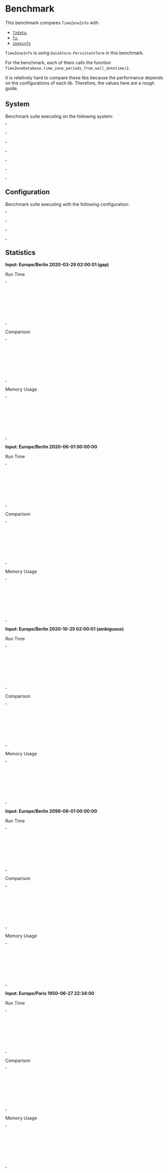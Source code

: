 
# Benchmark

This benchmark compares `TimeZoneInfo` with
- [`Tzdata`](https://github.com/lau/tzdata),
- [`Tz`](https://github.com/mathieuprog/tz),
- [`zoneinfo`](https://github.com/smartrent/zoneinfo)

`TimeZoneInfo` is using `DataStore.PersistentTerm` in this benchmark.

For the benchmark, each of them calls the function
`TimeZoneDatabase.time_zone_periods_from_wall_datetime/2`.

It is relatively hard to compare these libs because the performance depends on
the configurations of each lib. Therefore, the values here are a rough guide.


## System

Benchmark suite executing on the following system:

<table style="width: 1%">
  <tr>
    <th style="width: 1%; white-space: nowrap">Operating System</th>
    <td>macOS</td>
  </tr><tr>
    <th style="white-space: nowrap">CPU Information</th>
    <td style="white-space: nowrap">Apple M1</td>
  </tr><tr>
    <th style="white-space: nowrap">Number of Available Cores</th>
    <td style="white-space: nowrap">8</td>
  </tr><tr>
    <th style="white-space: nowrap">Available Memory</th>
    <td style="white-space: nowrap">16 GB</td>
  </tr><tr>
    <th style="white-space: nowrap">Elixir Version</th>
    <td style="white-space: nowrap">1.13.4</td>
  </tr><tr>
    <th style="white-space: nowrap">Erlang Version</th>
    <td style="white-space: nowrap">25.0</td>
  </tr>
</table>

## Configuration

Benchmark suite executing with the following configuration:

<table style="width: 1%">
  <tr>
    <th style="width: 1%">:time</th>
    <td style="white-space: nowrap">10 s</td>
  </tr><tr>
    <th>:parallel</th>
    <td style="white-space: nowrap">1</td>
  </tr><tr>
    <th>:warmup</th>
    <td style="white-space: nowrap">2 s</td>
  </tr>
</table>

## Statistics




__Input: Europe/Berlin 2020-03-29 02:00:01 (gap)__

Run Time

<table style="width: 1%">
  <tr>
    <th>Name</th>
    <th style="text-align: right">IPS</th>
    <th style="text-align: right">Average</th>
    <th style="text-align: right">Devitation</th>
    <th style="text-align: right">Median</th>
    <th style="text-align: right">99th&nbsp;%</th>
  </tr>

  <tr>
    <td style="white-space: nowrap">time_zone_info</td>
    <td style="white-space: nowrap; text-align: right">2.01 M</td>
    <td style="white-space: nowrap; text-align: right">0.50 &micro;s</td>
    <td style="white-space: nowrap; text-align: right">&plusmn;8097.54%</td>
    <td style="white-space: nowrap; text-align: right">0.38 &micro;s</td>
    <td style="white-space: nowrap; text-align: right">1.38 &micro;s</td>
  </tr>

  <tr>
    <td style="white-space: nowrap">tz</td>
    <td style="white-space: nowrap; text-align: right">1.52 M</td>
    <td style="white-space: nowrap; text-align: right">0.66 &micro;s</td>
    <td style="white-space: nowrap; text-align: right">&plusmn;4063.42%</td>
    <td style="white-space: nowrap; text-align: right">0.58 &micro;s</td>
    <td style="white-space: nowrap; text-align: right">0.75 &micro;s</td>
  </tr>

  <tr>
    <td style="white-space: nowrap">tzdata</td>
    <td style="white-space: nowrap; text-align: right">0.0143 M</td>
    <td style="white-space: nowrap; text-align: right">70.00 &micro;s</td>
    <td style="white-space: nowrap; text-align: right">&plusmn;7.42%</td>
    <td style="white-space: nowrap; text-align: right">69.17 &micro;s</td>
    <td style="white-space: nowrap; text-align: right">78.83 &micro;s</td>
  </tr>

  <tr>
    <td style="white-space: nowrap">zoninfo</td>
    <td style="white-space: nowrap; text-align: right">0.00578 M</td>
    <td style="white-space: nowrap; text-align: right">172.98 &micro;s</td>
    <td style="white-space: nowrap; text-align: right">&plusmn;20.00%</td>
    <td style="white-space: nowrap; text-align: right">173.08 &micro;s</td>
    <td style="white-space: nowrap; text-align: right">263.95 &micro;s</td>
  </tr>

</table>


Comparison

<table style="width: 1%">
  <tr>
    <th>Name</th>
    <th style="text-align: right">IPS</th>
    <th style="text-align: right">Slower</th>
  <tr>
    <td style="white-space: nowrap">time_zone_info</td>
    <td style="white-space: nowrap;text-align: right">2.01 M</td>
    <td>&nbsp;</td>
  </tr>

  <tr>
    <td style="white-space: nowrap">tz</td>
    <td style="white-space: nowrap; text-align: right">1.52 M</td>
    <td style="white-space: nowrap; text-align: right">1.32x</td>
  </tr>

  <tr>
    <td style="white-space: nowrap">tzdata</td>
    <td style="white-space: nowrap; text-align: right">0.0143 M</td>
    <td style="white-space: nowrap; text-align: right">140.4x</td>
  </tr>

  <tr>
    <td style="white-space: nowrap">zoninfo</td>
    <td style="white-space: nowrap; text-align: right">0.00578 M</td>
    <td style="white-space: nowrap; text-align: right">346.92x</td>
  </tr>

</table>



Memory Usage

<table style="width: 1%">
  <tr>
    <th>Name</th>
    <th style="text-align: right">Memory</th>
    <th style="text-align: right">Factor</th>
  </tr>
  <tr>
    <td style="white-space: nowrap">time_zone_info</td>
    <td style="white-space: nowrap">0.68 KB</td>
    <td>&nbsp;</td>
  </tr>
    <tr>
    <td style="white-space: nowrap">tz</td>
    <td style="white-space: nowrap">1.87 KB</td>
    <td>2.75x</td>
  </tr>
    <tr>
    <td style="white-space: nowrap">tzdata</td>
    <td style="white-space: nowrap">118.67 KB</td>
    <td>174.6x</td>
  </tr>
    <tr>
    <td style="white-space: nowrap">zoninfo</td>
    <td style="white-space: nowrap">24.20 KB</td>
    <td>35.61x</td>
  </tr>
</table>



__Input: Europe/Berlin 2020-06-01 00:00:00__

Run Time

<table style="width: 1%">
  <tr>
    <th>Name</th>
    <th style="text-align: right">IPS</th>
    <th style="text-align: right">Average</th>
    <th style="text-align: right">Devitation</th>
    <th style="text-align: right">Median</th>
    <th style="text-align: right">99th&nbsp;%</th>
  </tr>

  <tr>
    <td style="white-space: nowrap">tz</td>
    <td style="white-space: nowrap; text-align: right">3.35 M</td>
    <td style="white-space: nowrap; text-align: right">0.30 &micro;s</td>
    <td style="white-space: nowrap; text-align: right">&plusmn;14334.00%</td>
    <td style="white-space: nowrap; text-align: right">0.21 &micro;s</td>
    <td style="white-space: nowrap; text-align: right">0.33 &micro;s</td>
  </tr>

  <tr>
    <td style="white-space: nowrap">time_zone_info</td>
    <td style="white-space: nowrap; text-align: right">2.15 M</td>
    <td style="white-space: nowrap; text-align: right">0.46 &micro;s</td>
    <td style="white-space: nowrap; text-align: right">&plusmn;6692.91%</td>
    <td style="white-space: nowrap; text-align: right">0.38 &micro;s</td>
    <td style="white-space: nowrap; text-align: right">1.25 &micro;s</td>
  </tr>

  <tr>
    <td style="white-space: nowrap">tzdata</td>
    <td style="white-space: nowrap; text-align: right">0.0485 M</td>
    <td style="white-space: nowrap; text-align: right">20.62 &micro;s</td>
    <td style="white-space: nowrap; text-align: right">&plusmn;17.02%</td>
    <td style="white-space: nowrap; text-align: right">20.54 &micro;s</td>
    <td style="white-space: nowrap; text-align: right">23.67 &micro;s</td>
  </tr>

  <tr>
    <td style="white-space: nowrap">zoninfo</td>
    <td style="white-space: nowrap; text-align: right">0.00578 M</td>
    <td style="white-space: nowrap; text-align: right">172.99 &micro;s</td>
    <td style="white-space: nowrap; text-align: right">&plusmn;31.20%</td>
    <td style="white-space: nowrap; text-align: right">172.20 &micro;s</td>
    <td style="white-space: nowrap; text-align: right">263.16 &micro;s</td>
  </tr>

</table>


Comparison

<table style="width: 1%">
  <tr>
    <th>Name</th>
    <th style="text-align: right">IPS</th>
    <th style="text-align: right">Slower</th>
  <tr>
    <td style="white-space: nowrap">tz</td>
    <td style="white-space: nowrap;text-align: right">3.35 M</td>
    <td>&nbsp;</td>
  </tr>

  <tr>
    <td style="white-space: nowrap">time_zone_info</td>
    <td style="white-space: nowrap; text-align: right">2.15 M</td>
    <td style="white-space: nowrap; text-align: right">1.56x</td>
  </tr>

  <tr>
    <td style="white-space: nowrap">tzdata</td>
    <td style="white-space: nowrap; text-align: right">0.0485 M</td>
    <td style="white-space: nowrap; text-align: right">69.16x</td>
  </tr>

  <tr>
    <td style="white-space: nowrap">zoninfo</td>
    <td style="white-space: nowrap; text-align: right">0.00578 M</td>
    <td style="white-space: nowrap; text-align: right">580.07x</td>
  </tr>

</table>



Memory Usage

<table style="width: 1%">
  <tr>
    <th>Name</th>
    <th style="text-align: right">Memory</th>
    <th style="text-align: right">Factor</th>
  </tr>
  <tr>
    <td style="white-space: nowrap">tz</td>
    <td style="white-space: nowrap">0.39 KB</td>
    <td>&nbsp;</td>
  </tr>
    <tr>
    <td style="white-space: nowrap">time_zone_info</td>
    <td style="white-space: nowrap">0.57 KB</td>
    <td>1.46x</td>
  </tr>
    <tr>
    <td style="white-space: nowrap">tzdata</td>
    <td style="white-space: nowrap">2.84 KB</td>
    <td>7.28x</td>
  </tr>
    <tr>
    <td style="white-space: nowrap">zoninfo</td>
    <td style="white-space: nowrap">22.70 KB</td>
    <td>58.12x</td>
  </tr>
</table>



__Input: Europe/Berlin 2020-10-25 02:00:01 (ambiguous)__

Run Time

<table style="width: 1%">
  <tr>
    <th>Name</th>
    <th style="text-align: right">IPS</th>
    <th style="text-align: right">Average</th>
    <th style="text-align: right">Devitation</th>
    <th style="text-align: right">Median</th>
    <th style="text-align: right">99th&nbsp;%</th>
  </tr>

  <tr>
    <td style="white-space: nowrap">tz</td>
    <td style="white-space: nowrap; text-align: right">3.30 M</td>
    <td style="white-space: nowrap; text-align: right">0.30 &micro;s</td>
    <td style="white-space: nowrap; text-align: right">&plusmn;13424.38%</td>
    <td style="white-space: nowrap; text-align: right">0.21 &micro;s</td>
    <td style="white-space: nowrap; text-align: right">0.38 &micro;s</td>
  </tr>

  <tr>
    <td style="white-space: nowrap">time_zone_info</td>
    <td style="white-space: nowrap; text-align: right">2.21 M</td>
    <td style="white-space: nowrap; text-align: right">0.45 &micro;s</td>
    <td style="white-space: nowrap; text-align: right">&plusmn;7637.10%</td>
    <td style="white-space: nowrap; text-align: right">0.38 &micro;s</td>
    <td style="white-space: nowrap; text-align: right">0.50 &micro;s</td>
  </tr>

  <tr>
    <td style="white-space: nowrap">tzdata</td>
    <td style="white-space: nowrap; text-align: right">0.0469 M</td>
    <td style="white-space: nowrap; text-align: right">21.33 &micro;s</td>
    <td style="white-space: nowrap; text-align: right">&plusmn;26.96%</td>
    <td style="white-space: nowrap; text-align: right">21.08 &micro;s</td>
    <td style="white-space: nowrap; text-align: right">24.75 &micro;s</td>
  </tr>

  <tr>
    <td style="white-space: nowrap">zoninfo</td>
    <td style="white-space: nowrap; text-align: right">0.00586 M</td>
    <td style="white-space: nowrap; text-align: right">170.70 &micro;s</td>
    <td style="white-space: nowrap; text-align: right">&plusmn;20.06%</td>
    <td style="white-space: nowrap; text-align: right">169.54 &micro;s</td>
    <td style="white-space: nowrap; text-align: right">258.14 &micro;s</td>
  </tr>

</table>


Comparison

<table style="width: 1%">
  <tr>
    <th>Name</th>
    <th style="text-align: right">IPS</th>
    <th style="text-align: right">Slower</th>
  <tr>
    <td style="white-space: nowrap">tz</td>
    <td style="white-space: nowrap;text-align: right">3.30 M</td>
    <td>&nbsp;</td>
  </tr>

  <tr>
    <td style="white-space: nowrap">time_zone_info</td>
    <td style="white-space: nowrap; text-align: right">2.21 M</td>
    <td style="white-space: nowrap; text-align: right">1.49x</td>
  </tr>

  <tr>
    <td style="white-space: nowrap">tzdata</td>
    <td style="white-space: nowrap; text-align: right">0.0469 M</td>
    <td style="white-space: nowrap; text-align: right">70.34x</td>
  </tr>

  <tr>
    <td style="white-space: nowrap">zoninfo</td>
    <td style="white-space: nowrap; text-align: right">0.00586 M</td>
    <td style="white-space: nowrap; text-align: right">562.96x</td>
  </tr>

</table>



Memory Usage

<table style="width: 1%">
  <tr>
    <th>Name</th>
    <th style="text-align: right">Memory</th>
    <th style="text-align: right">Factor</th>
  </tr>
  <tr>
    <td style="white-space: nowrap">tz</td>
    <td style="white-space: nowrap">0.45 KB</td>
    <td>&nbsp;</td>
  </tr>
    <tr>
    <td style="white-space: nowrap">time_zone_info</td>
    <td style="white-space: nowrap">0.63 KB</td>
    <td>1.42x</td>
  </tr>
    <tr>
    <td style="white-space: nowrap">tzdata</td>
    <td style="white-space: nowrap">5.20 KB</td>
    <td>11.67x</td>
  </tr>
    <tr>
    <td style="white-space: nowrap">zoninfo</td>
    <td style="white-space: nowrap">22.78 KB</td>
    <td>51.16x</td>
  </tr>
</table>



__Input: Europe/Berlin 2099-06-01 00:00:00__

Run Time

<table style="width: 1%">
  <tr>
    <th>Name</th>
    <th style="text-align: right">IPS</th>
    <th style="text-align: right">Average</th>
    <th style="text-align: right">Devitation</th>
    <th style="text-align: right">Median</th>
    <th style="text-align: right">99th&nbsp;%</th>
  </tr>

  <tr>
    <td style="white-space: nowrap">tz</td>
    <td style="white-space: nowrap; text-align: right">104.88 K</td>
    <td style="white-space: nowrap; text-align: right">9.53 &micro;s</td>
    <td style="white-space: nowrap; text-align: right">&plusmn;301.60%</td>
    <td style="white-space: nowrap; text-align: right">8.96 &micro;s</td>
    <td style="white-space: nowrap; text-align: right">29.37 &micro;s</td>
  </tr>

  <tr>
    <td style="white-space: nowrap">time_zone_info</td>
    <td style="white-space: nowrap; text-align: right">104.15 K</td>
    <td style="white-space: nowrap; text-align: right">9.60 &micro;s</td>
    <td style="white-space: nowrap; text-align: right">&plusmn;45.54%</td>
    <td style="white-space: nowrap; text-align: right">9.33 &micro;s</td>
    <td style="white-space: nowrap; text-align: right">14.25 &micro;s</td>
  </tr>

  <tr>
    <td style="white-space: nowrap">zoninfo</td>
    <td style="white-space: nowrap; text-align: right">5.78 K</td>
    <td style="white-space: nowrap; text-align: right">172.93 &micro;s</td>
    <td style="white-space: nowrap; text-align: right">&plusmn;21.13%</td>
    <td style="white-space: nowrap; text-align: right">172.24 &micro;s</td>
    <td style="white-space: nowrap; text-align: right">265.38 &micro;s</td>
  </tr>

  <tr>
    <td style="white-space: nowrap">tzdata</td>
    <td style="white-space: nowrap; text-align: right">3.35 K</td>
    <td style="white-space: nowrap; text-align: right">298.47 &micro;s</td>
    <td style="white-space: nowrap; text-align: right">&plusmn;23.06%</td>
    <td style="white-space: nowrap; text-align: right">336.82 &micro;s</td>
    <td style="white-space: nowrap; text-align: right">363.07 &micro;s</td>
  </tr>

</table>


Comparison

<table style="width: 1%">
  <tr>
    <th>Name</th>
    <th style="text-align: right">IPS</th>
    <th style="text-align: right">Slower</th>
  <tr>
    <td style="white-space: nowrap">tz</td>
    <td style="white-space: nowrap;text-align: right">104.88 K</td>
    <td>&nbsp;</td>
  </tr>

  <tr>
    <td style="white-space: nowrap">time_zone_info</td>
    <td style="white-space: nowrap; text-align: right">104.15 K</td>
    <td style="white-space: nowrap; text-align: right">1.01x</td>
  </tr>

  <tr>
    <td style="white-space: nowrap">zoninfo</td>
    <td style="white-space: nowrap; text-align: right">5.78 K</td>
    <td style="white-space: nowrap; text-align: right">18.14x</td>
  </tr>

  <tr>
    <td style="white-space: nowrap">tzdata</td>
    <td style="white-space: nowrap; text-align: right">3.35 K</td>
    <td style="white-space: nowrap; text-align: right">31.3x</td>
  </tr>

</table>



Memory Usage

<table style="width: 1%">
  <tr>
    <th>Name</th>
    <th style="text-align: right">Memory</th>
    <th style="text-align: right">Factor</th>
  </tr>
  <tr>
    <td style="white-space: nowrap">tz</td>
    <td style="white-space: nowrap">16.52 KB</td>
    <td>&nbsp;</td>
  </tr>
    <tr>
    <td style="white-space: nowrap">time_zone_info</td>
    <td style="white-space: nowrap">19.75 KB</td>
    <td>1.2x</td>
  </tr>
    <tr>
    <td style="white-space: nowrap">zoninfo</td>
    <td style="white-space: nowrap">22.70 KB</td>
    <td>1.37x</td>
  </tr>
    <tr>
    <td style="white-space: nowrap">tzdata</td>
    <td style="white-space: nowrap">13.11 KB</td>
    <td>0.79x</td>
  </tr>
</table>



__Input: Europe/Paris 1950-06-27 22:34:00__

Run Time

<table style="width: 1%">
  <tr>
    <th>Name</th>
    <th style="text-align: right">IPS</th>
    <th style="text-align: right">Average</th>
    <th style="text-align: right">Devitation</th>
    <th style="text-align: right">Median</th>
    <th style="text-align: right">99th&nbsp;%</th>
  </tr>

  <tr>
    <td style="white-space: nowrap">time_zone_info</td>
    <td style="white-space: nowrap; text-align: right">1.60 M</td>
    <td style="white-space: nowrap; text-align: right">0.62 &micro;s</td>
    <td style="white-space: nowrap; text-align: right">&plusmn;5090.00%</td>
    <td style="white-space: nowrap; text-align: right">0.54 &micro;s</td>
    <td style="white-space: nowrap; text-align: right">0.71 &micro;s</td>
  </tr>

  <tr>
    <td style="white-space: nowrap">tz</td>
    <td style="white-space: nowrap; text-align: right">1.50 M</td>
    <td style="white-space: nowrap; text-align: right">0.66 &micro;s</td>
    <td style="white-space: nowrap; text-align: right">&plusmn;4323.18%</td>
    <td style="white-space: nowrap; text-align: right">0.58 &micro;s</td>
    <td style="white-space: nowrap; text-align: right">0.75 &micro;s</td>
  </tr>

  <tr>
    <td style="white-space: nowrap">tzdata</td>
    <td style="white-space: nowrap; text-align: right">0.0696 M</td>
    <td style="white-space: nowrap; text-align: right">14.38 &micro;s</td>
    <td style="white-space: nowrap; text-align: right">&plusmn;168.76%</td>
    <td style="white-space: nowrap; text-align: right">14.12 &micro;s</td>
    <td style="white-space: nowrap; text-align: right">17.17 &micro;s</td>
  </tr>

  <tr>
    <td style="white-space: nowrap">zoninfo</td>
    <td style="white-space: nowrap; text-align: right">0.00538 M</td>
    <td style="white-space: nowrap; text-align: right">185.94 &micro;s</td>
    <td style="white-space: nowrap; text-align: right">&plusmn;28.37%</td>
    <td style="white-space: nowrap; text-align: right">184.16 &micro;s</td>
    <td style="white-space: nowrap; text-align: right">276.59 &micro;s</td>
  </tr>

</table>


Comparison

<table style="width: 1%">
  <tr>
    <th>Name</th>
    <th style="text-align: right">IPS</th>
    <th style="text-align: right">Slower</th>
  <tr>
    <td style="white-space: nowrap">time_zone_info</td>
    <td style="white-space: nowrap;text-align: right">1.60 M</td>
    <td>&nbsp;</td>
  </tr>

  <tr>
    <td style="white-space: nowrap">tz</td>
    <td style="white-space: nowrap; text-align: right">1.50 M</td>
    <td style="white-space: nowrap; text-align: right">1.07x</td>
  </tr>

  <tr>
    <td style="white-space: nowrap">tzdata</td>
    <td style="white-space: nowrap; text-align: right">0.0696 M</td>
    <td style="white-space: nowrap; text-align: right">23.07x</td>
  </tr>

  <tr>
    <td style="white-space: nowrap">zoninfo</td>
    <td style="white-space: nowrap; text-align: right">0.00538 M</td>
    <td style="white-space: nowrap; text-align: right">298.41x</td>
  </tr>

</table>



Memory Usage

<table style="width: 1%">
  <tr>
    <th>Name</th>
    <th style="text-align: right">Memory</th>
    <th style="text-align: right">Factor</th>
  </tr>
  <tr>
    <td style="white-space: nowrap">time_zone_info</td>
    <td style="white-space: nowrap">0.57 KB</td>
    <td>&nbsp;</td>
  </tr>
    <tr>
    <td style="white-space: nowrap">tz</td>
    <td style="white-space: nowrap">0.39 KB</td>
    <td>0.68x</td>
  </tr>
    <tr>
    <td style="white-space: nowrap">tzdata</td>
    <td style="white-space: nowrap">2.84 KB</td>
    <td>4.99x</td>
  </tr>
    <tr>
    <td style="white-space: nowrap">zoninfo</td>
    <td style="white-space: nowrap">30.33 KB</td>
    <td>53.18x</td>
  </tr>
</table>


